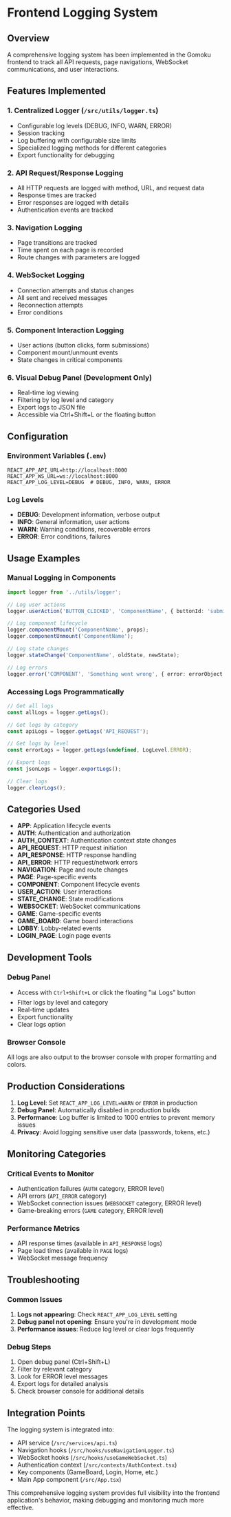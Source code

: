 # Frontend Logging System

## Overview
A comprehensive logging system has been implemented in the Gomoku frontend to track all API requests, page navigations, WebSocket communications, and user interactions.

## Features Implemented

### 1. Centralized Logger (`/src/utils/logger.ts`)
- Configurable log levels (DEBUG, INFO, WARN, ERROR)
- Session tracking
- Log buffering with configurable size limits
- Specialized logging methods for different categories
- Export functionality for debugging

### 2. API Request/Response Logging
- All HTTP requests are logged with method, URL, and request data
- Response times are tracked
- Error responses are logged with details
- Authentication events are tracked

### 3. Navigation Logging
- Page transitions are tracked
- Time spent on each page is recorded
- Route changes with parameters are logged

### 4. WebSocket Logging
- Connection attempts and status changes
- All sent and received messages
- Reconnection attempts
- Error conditions

### 5. Component Interaction Logging
- User actions (button clicks, form submissions)
- Component mount/unmount events
- State changes in critical components

### 6. Visual Debug Panel (Development Only)
- Real-time log viewing
- Filtering by log level and category
- Export logs to JSON file
- Accessible via Ctrl+Shift+L or the floating button

## Configuration

### Environment Variables (`.env`)
```env
REACT_APP_API_URL=http://localhost:8000
REACT_APP_WS_URL=ws://localhost:8000
REACT_APP_LOG_LEVEL=DEBUG  # DEBUG, INFO, WARN, ERROR
```

### Log Levels
- **DEBUG**: Development information, verbose output
- **INFO**: General information, user actions
- **WARN**: Warning conditions, recoverable errors
- **ERROR**: Error conditions, failures

## Usage Examples

### Manual Logging in Components
```typescript
import logger from '../utils/logger';

// Log user actions
logger.userAction('BUTTON_CLICKED', 'ComponentName', { buttonId: 'submit' });

// Log component lifecycle
logger.componentMount('ComponentName', props);
logger.componentUnmount('ComponentName');

// Log state changes
logger.stateChange('ComponentName', oldState, newState);

// Log errors
logger.error('COMPONENT', 'Something went wrong', { error: errorObject });
```

### Accessing Logs Programmatically
```typescript
// Get all logs
const allLogs = logger.getLogs();

// Get logs by category
const apiLogs = logger.getLogs('API_REQUEST');

// Get logs by level
const errorLogs = logger.getLogs(undefined, LogLevel.ERROR);

// Export logs
const jsonLogs = logger.exportLogs();

// Clear logs
logger.clearLogs();
```

## Categories Used

- **APP**: Application lifecycle events
- **AUTH**: Authentication and authorization
- **AUTH_CONTEXT**: Authentication context state changes
- **API_REQUEST**: HTTP request initiation
- **API_RESPONSE**: HTTP response handling
- **API_ERROR**: HTTP request/network errors
- **NAVIGATION**: Page and route changes
- **PAGE**: Page-specific events
- **COMPONENT**: Component lifecycle events
- **USER_ACTION**: User interactions
- **STATE_CHANGE**: State modifications
- **WEBSOCKET**: WebSocket communications
- **GAME**: Game-specific events
- **GAME_BOARD**: Game board interactions
- **LOBBY**: Lobby-related events
- **LOGIN_PAGE**: Login page events

## Development Tools

### Debug Panel
- Access with `Ctrl+Shift+L` or click the floating "📊 Logs" button
- Filter logs by level and category
- Real-time updates
- Export functionality
- Clear logs option

### Browser Console
All logs are also output to the browser console with proper formatting and colors.

## Production Considerations

1. **Log Level**: Set `REACT_APP_LOG_LEVEL=WARN` or `ERROR` in production
2. **Debug Panel**: Automatically disabled in production builds
3. **Performance**: Log buffer is limited to 1000 entries to prevent memory issues
4. **Privacy**: Avoid logging sensitive user data (passwords, tokens, etc.)

## Monitoring Categories

### Critical Events to Monitor
- Authentication failures (`AUTH` category, ERROR level)
- API errors (`API_ERROR` category)
- WebSocket connection issues (`WEBSOCKET` category, ERROR level)
- Game-breaking errors (`GAME` category, ERROR level)

### Performance Metrics
- API response times (available in `API_RESPONSE` logs)
- Page load times (available in `PAGE` logs)
- WebSocket message frequency

## Troubleshooting

### Common Issues
1. **Logs not appearing**: Check `REACT_APP_LOG_LEVEL` setting
2. **Debug panel not opening**: Ensure you're in development mode
3. **Performance issues**: Reduce log level or clear logs frequently

### Debug Steps
1. Open debug panel (Ctrl+Shift+L)
2. Filter by relevant category
3. Look for ERROR level messages
4. Export logs for detailed analysis
5. Check browser console for additional details

## Integration Points

The logging system is integrated into:
- API service (`/src/services/api.ts`)
- Navigation hooks (`/src/hooks/useNavigationLogger.ts`)
- WebSocket hooks (`/src/hooks/useGameWebSocket.ts`)
- Authentication context (`/src/contexts/AuthContext.tsx`)
- Key components (GameBoard, Login, Home, etc.)
- Main App component (`/src/App.tsx`)

This comprehensive logging system provides full visibility into the frontend application's behavior, making debugging and monitoring much more effective.